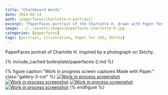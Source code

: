 ```yaml
---
title: "Chalkboard Words"
date: 2014-08-14
path: /paperfaces/charlotte-h-portrait/
excerpt: "PaperFaces portrait of the Charlotte H. drawn with Paper for iOS on an iPad."
image: ../../assets/images/paperfaces-charlotte-h.jpg
categories: [paperfaces]
tags: [portrait, illustration, Paper for iOS, Sktchy]
---
```


PaperFaces portrait of Charlotte H. inspired by a photograph on Sktchy.

{% include_cached boilerplate/paperfaces-2.md %}

{% figure caption:"Work in progress screen captures Made with Paper." class:"gallery-3-col" %}
[![Work in process screenshot](../../assets/images/paperfaces-charlotte-h-process-1-600.jpg)](../../assets/images/paperfaces-charlotte-h-process-1-lg.jpg) [![Work in process screenshot](../../assets/images/paperfaces-charlotte-h-process-2-600.jpg)](../../assets/images/paperfaces-charlotte-h-process-2-lg.jpg) [![Work in process screenshot](../../assets/images/paperfaces-charlotte-h-process-3-600.jpg)](../../assets/images/paperfaces-charlotte-h-process-3-lg.jpg) [![Work in process screenshot](../../assets/images/paperfaces-charlotte-h-process-4-600.jpg)](../../assets/images/paperfaces-charlotte-h-process-4-lg.jpg)
{% endfigure %}
